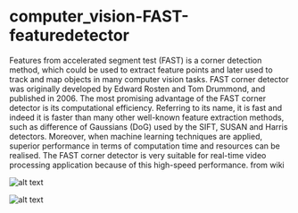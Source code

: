 # computer_vision-FAST-featuredetector
Features from accelerated segment test (FAST) is a corner detection method, which could be used to extract feature points and later used to track and map objects in many computer vision tasks. FAST corner detector was originally developed by Edward Rosten and Tom Drummond, and published in 2006. The most promising advantage of the FAST corner detector is its computational efficiency. Referring to its name, it is fast and indeed it is faster than many other well-known feature extraction methods, such as difference of Gaussians (DoG) used by the SIFT, SUSAN and Harris detectors. Moreover, when machine learning techniques are applied, superior performance in terms of computation time and resources can be realised. The FAST corner detector is very suitable for real-time video processing application because of this high-speed performance. from wiki

![alt text](https://github.com/kapishgarg14/computer_vision-FAST-featuredetector/blob/master/input.jpg)

![alt text](https://github.com/kapishgarg14/computer_vision-FAST-featuredetector/blob/master/output.png)
